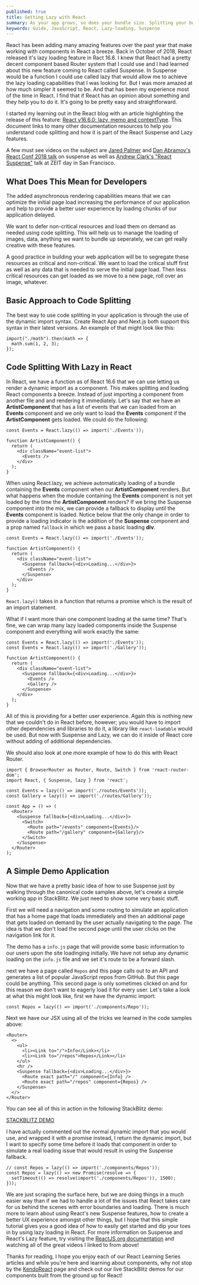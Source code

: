 ```yaml
---
published: true
title: Getting Lazy with React
summary: As your app grows, so does your bundle size. Splitting your bundle can help you lazy-load only the things the user absoutely needs. This can reduce the code needed for an initial load, delaying other loading only when the user asks for it.
keywords: Guide, JavaScript, React, Lazy-loading, Suspense
---
```


React has been adding many amazing features over the past year that make working with components in React a breeze. Back in October of 2018, React released it's lazy loading feature in Ract 16.6\. I knew that React had a pretty decent component based Router system that I could use and I had learned about this new feature coming to React called Suspense. In Suspense would be a function I could use called lazy that would allow me to achieve the lazy loading capabilities that I was looking for. But I was more amazed at how much simpler it seemed to be. And that has been my experience most of the time in React. I find that if React has an opinion about something and they help you to do it. It's going to be pretty easy and straightforward.

I started my learning out in the React blog with an article highlighting the release of this feature: [React v16.6.0: lazy, memo and contextType](https://reactjs.org/blog/2018/10/23/react-v-16-6.html). This document links to many other documentation resources to help you understand code splitting and how it is part of the React Suspense and Lazy features.

A few must see videos on the subject are [Jared Palmer](https://www.youtube.com/watch?v=SCQgE4mTnjU) and [Dan Abramov's React Conf 2018 talk](https://www.youtube.com/watch?v=z-6JC0_cOns&t=837s) on suspense as well as [Andrew Clark's "React Suspense"](https://www.youtube.com/watch?v=z-6JC0_cOns&t=837s) talk at ZEIT day in San Francisco.

## What Does This Mean for Developers

The added asynchronous rendering capabilities means that we can optimize the initial page load increasing the performance of our application and help to provide a better user experience by loading chunks of our application delayed.

We want to defer non-critical resources and load them on demand as needed using code splitting. This will help us to manage the loading of images, data, anything we want to bundle up seperately, we can get really creative with these features.

A good practice in building your web application will be to segregate these resources as critical and non-critical. We want to load the critical stuff first as well as any data that is needed to serve the initial page load. Then less critical resources can get loaded as we move to a new page, roll over an image, whatever.

## Basic Approach to Code Splitting

The best way to use code splitting in your application is through the use of the dynamic import syntax. Create React App and Next.js both support this syntax in their latest versions. An example of that might look like this:

    import("./math").then(math => {
      math.sum(1, 2, 3);
    });

## Code Splitting With Lazy in React

In React, we have a function as of React 16.6 that we can use letting us render a dynamic import as a component. This makes splitting and loading React components a breeze. Instead of just importing a component from another file and and rendering it immediately. Let's say that we have an **ArtistComponent** that has a list of events that we can loaded from an **Events** component and we only want to load the **Events** component if the **ArtistComponent** gets loaded. We could do the following:

    const Events = React.lazy(() => import('./Events'));

    function ArtistComponent() {
      return (
        <div className="event-list">
          <Events />
        </div>
      );
    }

When using React.lazy, we achieve automatically loading of a bundle containing the **Events** component when our **ArtistComponent** renders. But what happens when the module containing the **Events** component is not yet loaded by the time the **ArtistComponent** renders? If we bring the Suspense component into the mix, we can provide a fallback to display until the **Events** component is loaded. Notice below that the only change in order to provide a loading indicator is the addition of the **Suspense** component and a prop named `fallback` in which we pass a basic loading **div**.

    const Events = React.lazy(() => import('./Events'));

    function ArtistComponent() {
      return (
        <div className="event-list">
          <Suspense fallback={<div>Loading...</div>}>
            <Events />
          </Suspense>
        </div>
      );
    }

`React.lazy()` takes in a function that returns a promise which is the result of an import statement.

What if I want more than one component loading at the same time? That's fine, we can wrap many lazy loaded components inside the Suspense component and everything will work exactly the same:

    const Events = React.lazy(() => import('./Events'));
    const Events = React.lazy(() => import('./Gallery'));

    function ArtistComponent() {
      return (
        <div className="event-list">
          <Suspense fallback={<div>Loading...</div>}>
            <Events />
            <Gallery />
          </Suspense>
        </div>
      );
    }

All of this is providing for a better user experience. Again this is nothing new that we couldn't do in React before, however; you would have to import other dependencies and libraries to do it, a library like `react-loadable` would be used. But now with Suspense and Lazy, we can do it inside of React core without adding of additional dependencies.

We should also look at one more example of how to do this with React Router.

    import { BrowserRouter as Router, Route, Switch } from 'react-router-dom';
    import React, { Suspense, lazy } from 'react';

    const Events = lazy(() => import('./routes/Events'));
    const Gallery = lazy(() => import('./routes/Gallery'));

    const App = () => (
      <Router>
        <Suspense fallback={<div>Loading...</div>}>
          <Switch>
            <Route path="/events" component={Events}/>
            <Route path="/gallery" component={Gallery}/>
          </Switch>
        </Suspense>
      </Router>
    );

## A Simple Demo Application

Now that we have a pretty basic idea of how to use Suspense just by walking through the canonical code samples above, let's create a simple working app in StackBlitz. We just need to show some very basic stuff.

First we will need a navigation and some routing to simulate an application that has a home page that loads immediately and then an additional page that gets loaded on demand by the user actually navigating to the page. The idea is that we don't load the second page until the user clicks on the navigation link for it.

The demo has a `info.js` page that will provide some basic information to our users upon the site loadinging initially. We have not setup any dynamic loading on the `info.js` file and we set it's route to be a forward slash.

next we have a page called `Repos` and this page calls out to an API and generates a list of popular JavaScript repos from GitHub. But this page could be anything. This second page is only sometimes clicked on and for this reason we don't want to eagerly load it for every user. Let's take a look at what this might look like, first we have the dynamic import:

    const Repos = lazy(() => import('./components/Repo'));

Next we have our JSX using all of the tricks we learned in the code samples above:

    <Router>
      <>
        <ul>
          <li><Link to="/">Info</Link></li>
          <li><Link to="/repos">Repos</Link></li>
        </ul>
        <hr />
        <Suspense fallback={<div>Loading...</div>}>
          <Route exact path="/" component={Info} />
          <Route exact path="/repos" component={Repos} />
        </Suspense>
      </>
    </Router>

You can see all of this in action in the following StackBlitz demo:

[STACKBLITZ DEMO](https://stackblitz.com/edit/react-router-with-suspense?file=index.js&amp;view=editor&amp;ctl=1)

I have actually commented out the normal dynamic import that you would use, and wrapped it with a promise instead, I return the dynamic import, but I want to specify some time before it loads that component in order to simulate a real loading issue that would result in using the Suspense fallback.

    // const Repos = lazy(() => import('./components/Repos'));
    const Repos = lazy(() => new Promise(resolve => {
      setTimeout(() => resolve(import('./components/Repos')), 1500);
    }));

We are just scraping the surface here, but we are doing things in a much easier way than if we had to handle a lot of the issues that React takes care for us behind the scenes with error boundaries and loading. There is much more to learn about using React's new Suspense features, how to create a better UX experience amongst other things, but I hope that this simple tutorial gives you a good idea of how to easily get started and dip your toes in by using lazy loading in React. For more information on Suspense and React's Lazy feature, try visiting the [ReactJS.org documentation](https://reactjs.org/docs/getting-started.html) and watching all of the great videos I linked to from above!

Thanks for reading, I hope you enjoy each of our React Learning Series articles and while you're here and learning about components, why not stop by the [KendoReact](https://www.telerik.com/kendo-react-ui/) page and check out our live StackBlitz demos for our components built from the ground up for React!